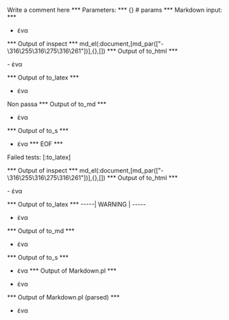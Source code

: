 Write a comment here
*** Parameters: ***
{} # params 
*** Markdown input: ***
- ένα

*** Output of inspect ***
md_el(:document,[md_par(["- \316\255\316\275\316\261"])],{},[])
*** Output of to_html ***

<p>- ένα</p>

*** Output of to_latex ***
- ένα

Non passa
*** Output of to_md ***
- ένα


*** Output of to_s ***
- ένα
*** EOF ***




Failed tests:   [:to_latex] 

*** Output of inspect ***
md_el(:document,[md_par(["- \316\255\316\275\316\261"])],{},[])
*** Output of to_html ***

<p>- ένα</p>

*** Output of to_latex ***
-----| WARNING | -----
- ένα


*** Output of to_md ***
- ένα


*** Output of to_s ***
- ένα
*** Output of Markdown.pl ***
<ul>
<li>ένα</li>
</ul>

*** Output of Markdown.pl (parsed) ***
<ul>
<li>ένα</li
     >
</ul
 >